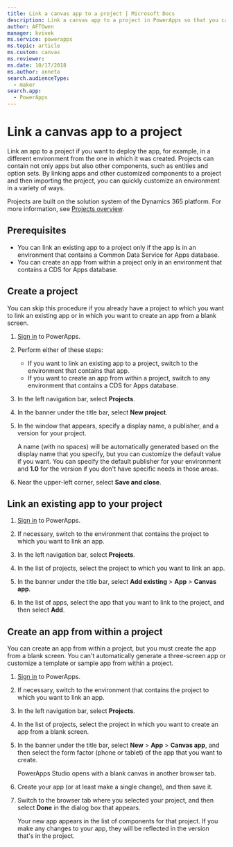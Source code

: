 ```yaml
---
title: Link a canvas app to a project | Microsoft Docs
description: Link a canvas app to a project in PowerApps so that you can deploy the app to another environment
author: AFTOwen
manager: kvivek
ms.service: powerapps
ms.topic: article
ms.custom: canvas
ms.reviewer:
ms.date: 10/17/2018
ms.author: anneta
search.audienceType: 
  - maker
search.app: 
  - PowerApps
---
```

# Link a canvas app to a project

Link an app to a project if you want to deploy the app, for example, in a different environment from the one in which it was created. Projects can contain not only apps but also other components, such as entities and option sets. By linking apps and other customized components to a project and then importing the project, you can quickly customize an environment in a variety of ways.

Projects are built on the solution system of the Dynamics 365 platform. For more information, see [Projects overview](../common-data-service/solutions-overview.md).

## Prerequisites

- You can link an existing app to a project only if the app is in an environment that contains a Common Data Service for Apps database.
- You can create an app from within a project only in an environment that contains a CDS for Apps database.

## Create a project

You can skip this procedure if you already have a project to which you want to link an existing app or in which you want to create an app from a blank screen.

1. [Sign in](https://web.powerapps.com?utm_source=padocs&utm_medium=linkinadoc&utm_campaign=referralsfromdoc) to PowerApps.

1. Perform either of these steps:

    - If you want to link an existing app to a project, switch to the environment that contains that app.
    - If you want to create an app from within a project, switch to any environment that contains a CDS for Apps database.

1. In the left navigation bar, select **Projects**.

1. In the banner under the title bar, select **New project**.

1. In the window that appears, specify a display name, a publisher, and a version for your project.

    A name (with no spaces) will be automatically generated based on the display name that you specify, but you can customize the default value if you want. You can specify the default publisher for your environment and **1.0** for the version if you don't have specific needs in those areas.

1. Near the upper-left corner, select **Save and close**.

## Link an existing app to your project

1. [Sign in](https://web.powerapps.com?utm_source=padocs&utm_medium=linkinadoc&utm_campaign=referralsfromdoc) to PowerApps.

1. If necessary, switch to the environment that contains the project to which you want to link an app.

1. In the left navigation bar, select **Projects**.

1. In the list of projects, select the project to which you want to link an app.

1. In the banner under the title bar, select **Add existing** > **App** > **Canvas app**.

1. In the list of apps, select the app that you want to link to the project, and then select **Add**.

## Create an app from within a project

You can create an app from within a project, but you must create the app from a blank screen. You can't automatically generate a three-screen app or customize a template or sample app from within a project.

1. [Sign in](https://web.powerapps.com?utm_source=padocs&utm_medium=linkinadoc&utm_campaign=referralsfromdoc) to PowerApps.

1. If necessary, switch to the environment that contains the project to which you want to link an app.

1. In the left navigation bar, select **Projects**.

1. In the list of projects, select the project in which you want to create an app from a blank screen.

1. In the banner under the title bar, select **New** > **App** > **Canvas app**, and then select the form factor (phone or tablet) of the app that you want to create.

    PowerApps Studio opens with a blank canvas in another browser tab.

1. Create your app (or at least make a single change), and then save it.

1. Switch to the browser tab where you selected your project, and then select **Done** in the dialog box that appears.

    Your new app appears in the list of components for that project. If you make any changes to your app, they will be reflected in the version that's in the project.